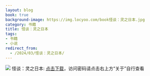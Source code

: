```yaml
---
layout: blog
book: true
background-image: https://img.locyoo.com/book怪谈：灵之日本.jpg
category: 书籍
title: 怪谈：灵之日本
tags:
- 书籍
- 小说
redirect_from:
  - /2024/03/怪谈：灵之日本/
---
```

![](https://img.locyoo.com/book怪谈：灵之日本.jpg)
怪谈：灵之日本: <a name = "ref1" href="https://url18.ctfile.com/f/50983618-1337384195-0f1341?p=3619">点击下载</a>，访问密码请点击右上方“关于”自行查看